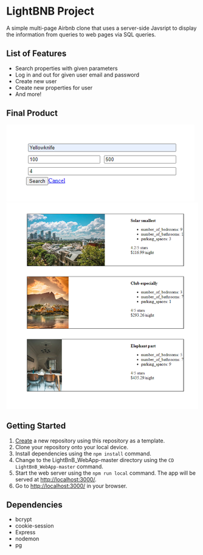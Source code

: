 # LightBNB Project

A simple multi-page Airbnb clone that uses a server-side Javsript to display the information from queries to web pages via SQL queries.

## List of Features
- Search properties with given parameters
- Log in and out for given user email and password
- Create new user
- Create new properties for user
- And more!

## Final Product 
!["Search properties page"](/LightBnB_WebApp-master/docs/search-page.png)
!["Result page"](/LightBnB_WebApp-master/docs/search-result.png)

## Getting Started

1. [Create](https://docs.github.com/en/repositories/creating-and-managing-repositories/creating-a-repository-from-a-template) a new repository using this repository as a template.
2. Clone your repository onto your local device.
3. Install dependencies using the `npm install` command.
4. Change to the LightBnB_WebApp-master directory using the `CD LightBnB_WebApp-master` command.
5. Start the web server using the `npm run local` command. The app will be served at <http://localhost:3000/>.
6. Go to <http://localhost:3000/> in your browser.

## Dependencies

- bcrypt
- cookie-session
- Express
- nodemon
- pg